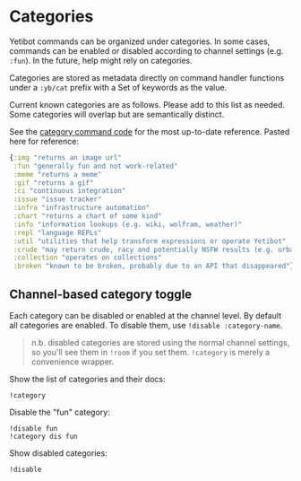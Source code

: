 # Categories

Yetibot commands can be organized under categories. In some cases, commands can
be enabled or disabled according to channel settings (e.g. `:fun`). In the
future, help might rely on categories.

Categories are stored as metadata directly on command handler functions under a
`:yb/cat` prefix with a Set of keywords as the value.

Current known categories are as follows.
Please add to this list as needed. Some categories will overlap but are
semantically distinct.

See the [category command
code](https://github.com/devth/yetibot.core/blob/12130a130d6739774bdbc442eb9ed37e721d7afd/src/yetibot/core/commands/category.clj#L10-L25)
for the most up-to-date reference. Pasted here for reference:

```clojure
{:img "returns an image url"
 :fun "generally fun and not work-related"
 :meme "returns a meme"
 :gif "returns a gif"
 :ci "continuous integration"
 :issue "issue tracker"
 :infra "infrastructure automation"
 :chart "returns a chart of some kind"
 :info "information lookups (e.g. wiki, wolfram, weather)"
 :repl "language REPLs"
 :util "utilities that help transform expressions or operate Yetibot"
 :crude "may return crude, racy and potentially NSFW results (e.g. urban)"
 :collection "operates on collections"
 :broken "known to be broken, probably due to an API that disappeared"}
```

## Channel-based category toggle

Each category can be disabled or enabled at the channel level. By default all
categories are enabled. To disable them, use `!disable :category-name`.

> n.b. disabled categories are stored using the normal channel settings, so
> you'll see them in `!room` if you set them. `!category` is merely a
> convenience wrapper.

Show the list of categories and their docs:

```
!category
```

Disable the "fun" category:

```
!disable fun
!category dis fun
```

Show disabled categories:

```
!disable
```

